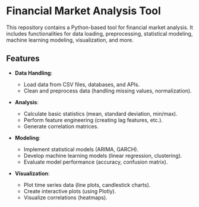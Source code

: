 # Financial Market Analysis Tool

This repository contains a Python-based tool for financial market analysis. It includes functionalities for data loading, preprocessing, statistical modeling, machine learning modeling, visualization, and more.

## Features

- **Data Handling**:
  - Load data from CSV files, databases, and APIs.
  - Clean and preprocess data (handling missing values, normalization).

- **Analysis**:
  - Calculate basic statistics (mean, standard deviation, min/max).
  - Perform feature engineering (creating lag features, etc.).
  - Generate correlation matrices.

- **Modeling**:
  - Implement statistical models (ARIMA, GARCH).
  - Develop machine learning models (linear regression, clustering).
  - Evaluate model performance (accuracy, confusion matrix).

- **Visualization**:
  - Plot time series data (line plots, candlestick charts).
  - Create interactive plots (using Plotly).
  - Visualize correlations (heatmaps).
